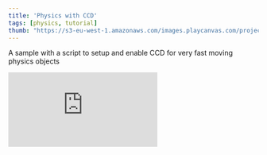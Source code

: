 ```yaml
---
title: 'Physics with CCD'
tags: [physics, tutorial]
thumb: "https://s3-eu-west-1.amazonaws.com/images.playcanvas.com/projects/12/447023/525467-image-75.jpg"
---
```


A sample with a script to setup and enable CCD for very fast moving physics objects

<div className="iframe-container">
    <iframe loading="lazy" src="https://playcanv.as/p/jBMFj7l2/" title="Physics with CCD" webkitallowfullscreen="true" mozallowfullscreen="true" allow="autoplay" allowfullscreen="true" allowvr="" scrolling="no" frameborder="0" />
</div>
